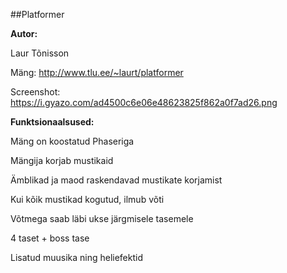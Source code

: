 ##Platformer

**Autor:**

Laur Tõnisson

Mäng: http://www.tlu.ee/~laurt/platformer

Screenshot: https://i.gyazo.com/ad4500c6e06e48623825f862a0f7ad26.png


**Funktsionaalsused:**

Mäng on koostatud Phaseriga

Mängija korjab mustikaid

Ämblikad ja maod raskendavad mustikate korjamist

Kui kõik mustikad kogutud, ilmub võti

Võtmega saab läbi ukse järgmisele tasemele

4 taset + boss tase

Lisatud muusika ning heliefektid

